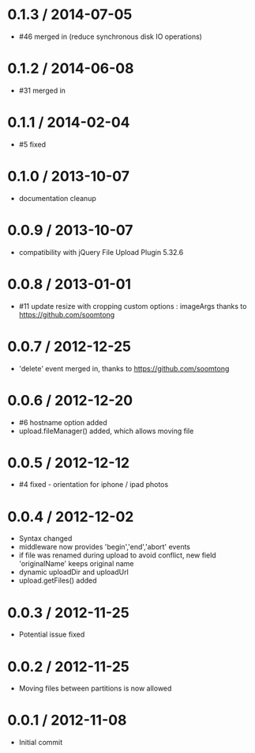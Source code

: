 0.1.3 / 2014-07-05
==================

  * #46 merged in (reduce synchronous disk IO operations)

0.1.2 / 2014-06-08
==================

  * #31 merged in

0.1.1 / 2014-02-04
==================

  * #5 fixed

0.1.0 / 2013-10-07
==================

  * documentation cleanup


0.0.9 / 2013-10-07
==================

  * compatibility with jQuery File Upload Plugin 5.32.6

0.0.8 / 2013-01-01
==================

  * #11 update resize with cropping custom options : imageArgs
    thanks to https://github.com/soomtong

0.0.7 / 2012-12-25
==================

  * 'delete' event merged in, 
    thanks to https://github.com/soomtong

0.0.6 / 2012-12-20
==================

  * #6 hostname option added
  * upload.fileManager() added, which allows moving file

0.0.5 / 2012-12-12
==================

  * #4 fixed - orientation for iphone / ipad photos

0.0.4 / 2012-12-02
==================

  * Syntax changed
  * middleware now provides 'begin','end','abort' events
  * if file was renamed during upload to avoid conflict,
    new field 'originalName' keeps original name
  * dynamic uploadDir and uploadUrl
  * upload.getFiles() added

0.0.3 / 2012-11-25
==================

  * Potential issue fixed

0.0.2 / 2012-11-25
==================

  * Moving files between partitions is now allowed

0.0.1 / 2012-11-08
==================

  * Initial commit
